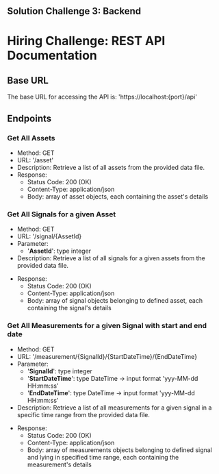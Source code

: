 ## Solution Challenge 3: Backend

# Hiring Challenge: REST API Documentation

## Base URL

The base URL for accessing the API is: 'https://localhost:{port}/api'

## Endpoints

### Get All Assets

- Method: GET
- URL: '/asset'
- Description: Retrieve a list of all assets from the provided data file.
- Response:
  - Status Code: 200 (OK)
  - Content-Type: application/json
  - Body: array of asset objects, each containing the asset's details

### Get All Signals for a given Asset

- Method: GET
- URL: '/signal/{AssetId}
- Parameter:
  - '**AssetId**': type integer
- Description: Retrieve a list of all signals for a given assets from the provided data file.

* Response:
  - Status Code: 200 (OK)
  - Content-Type: application/json
  - Body: array of signal objects belonging to defined asset, each containing the signal's details

### Get All Measurements for a given Signal with start and end date

- Method: GET
- URL: '/measurement/{SignalId}/{StartDateTime}/{EndDateTime}
- Parameter:
  - '**SignalId**': type integer
  - '**StartDateTime**': type DateTime -> input format 'yyy-MM-dd HH:mm:ss'
  - '**EndDateTime**': type DateTime -> input format 'yyy-MM-dd HH:mm:ss'
- Description: Retrieve a list of all measurements for a given signal in a specific time range from the provided data file.

* Response:
  - Status Code: 200 (OK)
  - Content-Type: application/json
  - Body: array of measurements objects belonging to defined signal and lying in specified time range, each containing the measurement's details
